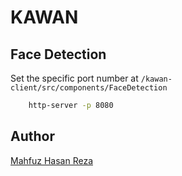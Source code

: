 # KAWAN

## Face Detection

Set the specific port number at `/kawan-client/src/components/FaceDetection`
```bash
    http-server -p 8080
```

## **Author**
[Mahfuz Hasan Reza](https://github.com/mahfuzhasanreza)
